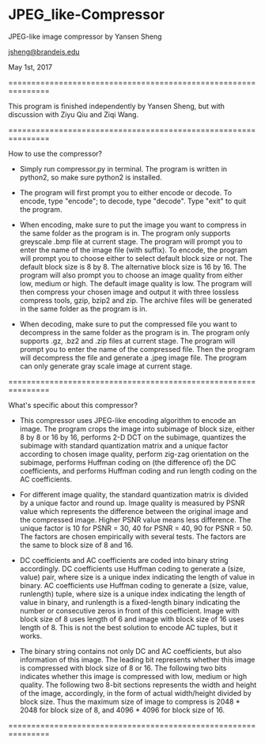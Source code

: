 # JPEG_like-Compressor
JPEG-like image compressor by Yansen Sheng

jsheng@brandeis.edu

May 1st, 2017

===============================================================

This program is finished independently by Yansen Sheng, but with 
discussion with Ziyu Qiu and Ziqi Wang.

===============================================================

How to use the compressor?

- Simply run compressor.py in terminal. The program is written
  in python2, so make sure python2 is installed.

- The program will first prompt you to either encode or decode.
  To encode, type "encode"; to decode, type "decode". Type "exit"
  to quit the program.

- When encoding, make sure to put the image you want to compress
  in the same folder as the program is in. The program only supports greyscale
  .bmp file at current stage. The program will prompt you to enter
  the name of the image file (with suffix). To encode, the program
  will prompt you to choose either to select default block size or
  not. The default block size is 8 by 8. The alternative block size
  is 16 by 16. The program will also prompt you to choose an image
  quality from either low, medium or high. The default image quality
  is low. The program will then compress your chosen image and output
  it with three lossless compress tools, gzip, bzip2 and zip. The
  archive files will be generated in the same folder as the program
  is in.

- When decoding, make sure to put the compressed file you want to
  decompress in the same folder as the program is in. The program
  only supports .gz, .bz2 and .zip files at current stage. The program
  will prompt you to enter the name of the compressed file. Then
  the program will decompress the file and generate a .jpeg image
  file. The program can only generate gray scale image at current
  stage.

===============================================================

What's specific about this compressor?

- This compressor uses JPEG-like encoding algorithm to encode an
  image. The program crops the image into subimage of block size,
  either 8 by 8 or 16 by 16, performs 2-D DCT on the subimage,
  quantizes the subimage with standard quantization matrix and a
  unique factor according to chosen image quality, perform zig-zag
  orientation on the subimage, performs Huffman coding on (the
  difference of) the DC coefficients, and performs Huffman coding
  and run length coding on the AC coefficients.

- For different image quality, the standard quantization matrix is
  divided by a unique factor and round up. Image quality is measured
  by PSNR value which represents the difference between the original
  image and the compressed image. Higher PSNR value means less difference.
  The unique factor is 10 for PSNR = 30, 40 for PSNR = 40, 90 for
  PSNR = 50. The factors are chosen empirically with several tests.
  The factors are the same to block size of 8 and 16.

- DC coefficients and AC coefficients are coded into binary string
  accordingly. DC coefficients use Huffman coding to generate a
  (size, value) pair, where size is a unique index indicating the
  length of value in binary. AC coefficients use Huffman coding to
  generate a (size, value, runlength) tuple, where size is a unique
  index indicating the length of value in binary, and runlength is a
  fixed-length binary indicating the number or consecutive zeros in
  front of this coefficient. Image with block size of 8 uses length
  of 6 and image with block size of 16 uses length of 8. This is not
  the best solution to encode AC tuples, but it works.

- The binary string contains not only DC and AC coefficients, but also
  information of this image. The leading bit represents whether this
  image is compressed with block size of 8 or 16. The following two
  bits indicates whether this image is compressed with low, medium or
  high quality. The following two 8-bit sections represents the width
  and height of the image, accordingly, in the form of actual width/height
  divided by block size. Thus the maximum size of image to compress
  is 2048 * 2048 for block size of 8, and 4096 * 4096 for block size
  of 16.

===============================================================
